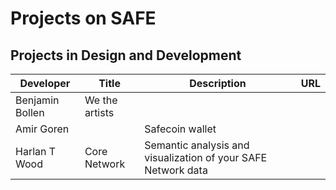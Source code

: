 Projects on SAFE
================

Projects in Design and Development
----------------------------------

Developer                    | Title          | Description                                                    | URL 
-----------------------------|----------------|----------------------------------------------------------------|-----
Benjamin Bollen              | We the artists |                                                                |
Amir Goren                   |                | Safecoin wallet                                                |
Harlan T Wood                | Core Network   | Semantic analysis and visualization of your SAFE Network data  |
